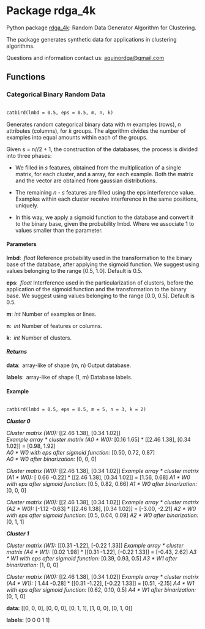 # Package rdga_4k

Python package [rdga_4k](https://aquinordg.github.io/rdga_4k/): Random Data Generator Algorithm for Clustering.

The package generates synthetic data for applications in clustering algorithms.

Questions and information contact us: aquinordga@gmail.com

## Functions

### Categorical Binary Random Data
```markdown

catbird(lmbd = 0.5, eps = 0.5, m, n, k)

```
Generates random categorical binary data with _m_ examples (rows), _n_ attributes (columns), for _k_ groups. The algorithm divides the number of examples into equal amounts within each of the groups.

Given s = n//2 + 1, the construction of the databases, the process is divided into three phases:

- We filled in _s_ features, obtained from the multiplication of a single matrix, for each cluster, and a array, for each example. Both the matrix and the vector are obtained from gaussian distributions.

- The remaining _n - s_ features are filled using the eps interference value. Examples within each cluster receive interference in the same positions, uniquely.

- In this way, we apply a sigmoid function to the database and convert it to the binary base, given the probability lmbd. Where we associate 1 to values smaller than the parameter.


#### Parameters


**lmbd**: _float_
Reference probability used in the transformation to the binary base of the database, after applying the sigmoid function. We suggest using values belonging to the range [0.5, 1.0]. Default is 0.5.

**eps**: _float_
Interference used in the particularization of clusters, before the application of the sigmoid function and the transformation to the binary base. We suggest using values belonging to the range [0.0, 0.5]. Default is 0.5.

**m**: _int_
Number of examples or lines.

**n**: _int_
Number of features or columns.

**k**: _int_
Number of clusters.

#### _Returns_

**data**: array-like of shape (m, n)
Output database.

**labels**: array-like of shape (1, m)
Database labels.

####  Example

```markdown

catbird(lmbd = 0.5, eps = 0.5, m = 5, n = 3, k = 2)

```
_**Cluster 0**_

_Cluster matrix (W0):_ [[2.46 1.38], [0.34 1.02]]  
_Example array * cluster matrix (A0 * W0):_ [0.16 1.65] * [[2.46 1.38], [0.34 1.02]] = [0.98, 1.92]  
_A0 * W0 with eps after sigmoid function:_ [0.50, 0.72, 0.87]  
_A0 * W0 after binarization:_ [0, 0, 0]  

_Cluster matrix (W0):_ [[2.46 1.38], [0.34 1.02]]
_Example array * cluster matrix (A1 * W0):_ [ 0.66 -0.22] * [[2.46 1.38], [0.34 1.02]] = [1.56, 0.68]
_A1 * W0 with eps after sigmoid function:_ [0.5, 0.82, 0.66]
_A1 * W0 after binarization:_ [0, 0, 0]

_Cluster matrix (W0):_ [[2.46 1.38], [0.34 1.02]]
_Example array * cluster matrix (A2 * W0):_ [-1.12 -0.63] * [[2.46 1.38], [0.34 1.02]] = [-3.00, -2.21]
_A2 * W0 with eps after sigmoid function:_ [0.5, 0.04, 0.09]
_A2 * W0 after binarization:_ [0, 1, 1]

_**Cluster 1**_

_Cluster matrix (W1):_ [[0.31 -1.22], [-0.22  1.33]]
_Example array * cluster matrix (A4 * W1):_ [0.02 1.98] * [[0.31 -1.22], [-0.22  1.33]] = [-0.43, 2.62]
_A3 * W1 with eps after sigmoid function:_ [0.39, 0.93, 0.5]
_A3 * W1 after binarization:_ [1, 0, 0]

_Cluster matrix (W0):_ [[2.46 1.38], [0.34 1.02]]
_Example array * cluster matrix (A4 * W1):_ [ 1.44  -0.28] * [[0.31 -1.22], [-0.22  1.33]] = [0.51, -2.15]
_A4 * W1 with eps after sigmoid function:_ [0.62, 0.10, 0.5]
_A4 * W1 after binarization:_ [0, 1, 0]

**data:** [[0, 0, 0], [0, 0, 0], [0, 1, 1], [1, 0, 0], [0, 1, 0]]

**labels:** [0 0 0 1 1]
